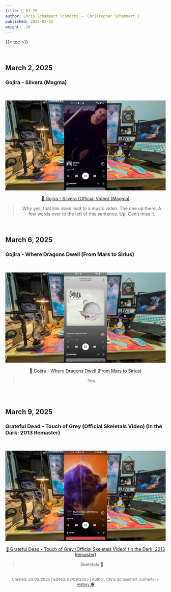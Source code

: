 ```yaml
---
title: 🎸 03-25
author: Chris Schammert (csmertx -- Christopher Schammert )
published: 2025-03-02
weight: -20
---
```


<!-- The content of this website was written by Christopher Schammert aka Chris Schammert -->

{{< toc >}}

<br />

## March 2, 2025
### Gojira - Silvera (Magma)

<br />
<div style="text-align: center;">

![albumimg](/Blog/music/images/gojira_magma_1920x1080.jpg "Gojira - Magma - Spotify Screenshot")
<br />

[🔗 Gojira - Silvera (Official Video) (Magma)](https://www.youtube.com/watch?v=iVvXB-Vwnco "YouTube \ Gojira - Silvera (Official Video) (Magma)")

> Why yes, that link does lead to a music video. The one up there. A few words over to the left of this sentence. Up. Can't miss it.

</div>
<br />

## March 6, 2025
### Gojira - Where Dragons Dwell (From Mars to Sirius)

<br />
<div style="text-align: center;">

![albumimg](/Blog/music/images/gojira_from_mars_to_sirius.jpg "Gojira - From Mars to Sirius - Spotify Screenshot")
<br />

[🔗 Gojira - Where Dragons Dwell (From Mars to Sirius)](https://www.youtube.com/watch?v=-8nBLopOSg8 "YouTube \ Gojira - Where Dragons Dwell (From Mars to Sirius)")

> Yes.

</div>
<br />

<br />

## March 9, 2025
### Grateful Dead - Touch of Grey (Official Skeletals Video) (In the Dark: 2013 Remaster)

<br />
<div style="text-align: center;">

![albumimg](/Blog/music/images/grateful_dead_in_the_dark.jpg "Gratefrul Dead - In the Dark: 2013 Remaster - Spotify Screenshot")
<br />

[🔗 Grateful Dead - Touch of Grey (Official Skeletals Video) (In the Dark: 2013 Remaster)](https://www.youtube.com/watch?v=mzvk0fWtCs0 "YouTube \ Grateful Dead - Touch of Grey (Official Skeletals Video) (In the Dark: 2013 Remaster)")

> Skeletals 🤘

</div>
<br />

<div style="text-align: center; font-size:12px; color:dimgray">
    Created: 03/02/2025 | Edited: 03/09/2025 | Author: Chris Schammert (csmertx) • 
    <a href="https://github.com/csmertx/csmertx.github.io/commits/main/content/Blog/music/2025/0325.md" 
       title="Github.com | csmertx \ csmertx.github.io \ commits \ main \ content \ Blog \ Music \ 2025 \ 03-2025">
       History 🕵️
    </a>
</div>